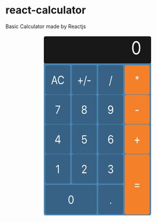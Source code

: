 # react-calculator
Basic Calculator made by Reactjs

<p align="center">
  <img width="300" height="500" src="https://github.com/melihozden/react-calculator/blob/master/githubimagecalculator.png">
</p>
